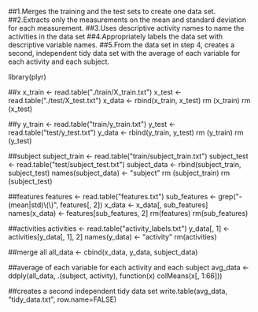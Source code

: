 ##1.Merges the training and the test sets to create one data set.
##2.Extracts only the measurements on the mean and standard deviation for each measurement. 
##3.Uses descriptive activity names to name the activities in the data set
##4.Appropriately labels the data set with descriptive variable names. 
##5.From the data set in step 4, creates a second, independent tidy data set with the average of each variable for each activity and each subject.

library(plyr)

##x
x_train <- read.table("./train/X_train.txt")
x_test <- read.table("./test/X_test.txt")
x_data <- rbind(x_train, x_test)
rm (x_train)
rm (x_test)

##y
y_train <- read.table("train/y_train.txt")
y_test <- read.table("test/y_test.txt")
y_data <- rbind(y_train, y_test)
rm (y_train)
rm (y_test)

##subject
subject_train <- read.table("train/subject_train.txt")
subject_test <- read.table("test/subject_test.txt")
subject_data <- rbind(subject_train, subject_test)
names(subject_data) <- "subject"
rm (subject_train)
rm (subject_test)

##features
features <- read.table("features.txt")
sub_features <- grep("-(mean|std)\\(\\)", features[, 2])
x_data <- x_data[, sub_features]
names(x_data) <- features[sub_features, 2]
rm(features)
rm(sub_features)

##activities
activities <- read.table("activity_labels.txt")
y_data[, 1] <- activities[y_data[, 1], 2]
names(y_data) <- "activity"
rm(activities)

##merge all
all_data <- cbind(x_data, y_data, subject_data)

##average of each variable for each activity and each subject
avg_data <- ddply(all_data, .(subject, activity), function(x) colMeans(x[, 1:66]))

##creates a second independent tidy data set
write.table(avg_data, "tidy_data.txt", row.name=FALSE)